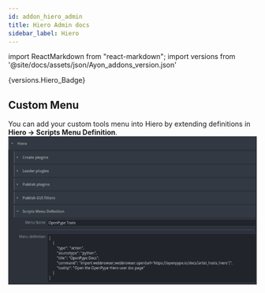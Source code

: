 ```yaml
---
id: addon_hiero_admin
title: Hiero Admin docs
sidebar_label: Hiero
---
```


import ReactMarkdown from "react-markdown";
import versions from '@site/docs/assets/json/Ayon_addons_version.json'

<ReactMarkdown>
{versions.Hiero_Badge}
</ReactMarkdown>


## Custom Menu
You can add your custom tools menu into Hiero by extending definitions in **Hiero -> Scripts Menu Definition**.
![Custom menu definition](assets/hiero-admin_scriptsmenu.png)